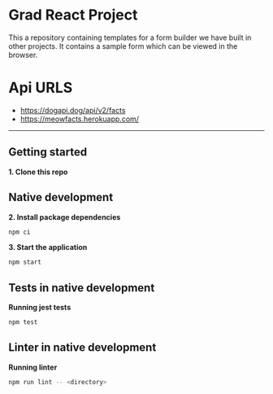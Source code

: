 # Grad React Project
This a repository containing templates for a form builder we have built in other projects.
It contains a sample form which can be viewed in the browser.

# Api URLS
- https://dogapi.dog/api/v2/facts
- https://meowfacts.herokuapp.com/


----

## Getting started

**1. Clone this repo**

## Native development
**2. Install package dependencies**
```sh
npm ci
```
**3. Start the application**
```sh
npm start
```

## Tests in native development

**Running jest tests**
```sh
npm test
```

## Linter in native development

**Running linter**
```sh
npm run lint -- <directory>
```